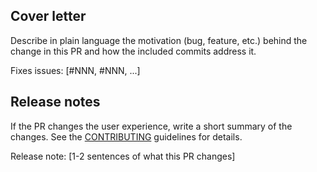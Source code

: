 ## Cover letter

Describe in plain language the motivation (bug, feature, etc.) behind the change in this PR and how the included commits address it.

Fixes issues: [#NNN, #NNN, ...]

## Release notes

If the PR changes the user experience, write a short summary of the changes. See the [CONTRIBUTING](https://github.com/vectorizedio/redpanda/blob/dev/CONTRIBUTING.md) guidelines for details.

Release note: [1-2 sentences of what this PR changes]
